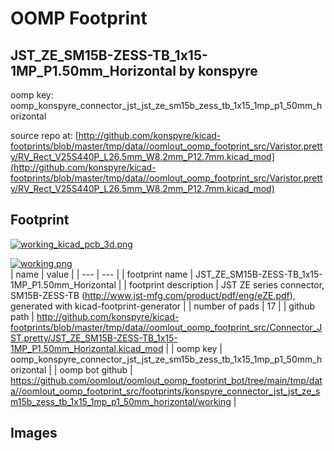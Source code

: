 # OOMP Footprint  
## JST_ZE_SM15B-ZESS-TB_1x15-1MP_P1.50mm_Horizontal  by konspyre  
  
oomp key: oomp_konspyre_connector_jst_jst_ze_sm15b_zess_tb_1x15_1mp_p1_50mm_horizontal  
  
source repo at: [http://github.com/konspyre/kicad-footprints/blob/master/tmp/data//oomlout_oomp_footprint_src/Varistor.pretty/RV_Rect_V25S440P_L26.5mm_W8.2mm_P12.7mm.kicad_mod](http://github.com/konspyre/kicad-footprints/blob/master/tmp/data//oomlout_oomp_footprint_src/Varistor.pretty/RV_Rect_V25S440P_L26.5mm_W8.2mm_P12.7mm.kicad_mod)  
## Footprint  
  
[![working_kicad_pcb_3d.png](working_kicad_pcb_3d_600.png)](working_kicad_pcb_3d.png)  
  
[![working.png](working_600.png)](working.png)  
| name | value | 
| --- | --- | 
| footprint name | JST_ZE_SM15B-ZESS-TB_1x15-1MP_P1.50mm_Horizontal | 
| footprint description | JST ZE series connector, SM15B-ZESS-TB (http://www.jst-mfg.com/product/pdf/eng/eZE.pdf), generated with kicad-footprint-generator | 
| number of pads | 17 | 
| github path | http://github.com/konspyre/kicad-footprints/blob/master/tmp/data//oomlout_oomp_footprint_src/Connector_JST.pretty/JST_ZE_SM15B-ZESS-TB_1x15-1MP_P1.50mm_Horizontal.kicad_mod | 
| oomp key | oomp_konspyre_connector_jst_jst_ze_sm15b_zess_tb_1x15_1mp_p1_50mm_horizontal | 
| oomp bot github | https://github.com/oomlout/oomlout_oomp_footprint_bot/tree/main/tmp/data//oomlout_oomp_footprint_src/footprints/konspyre_connector_jst_jst_ze_sm15b_zess_tb_1x15_1mp_p1_50mm_horizontal/working | 
## Images  
